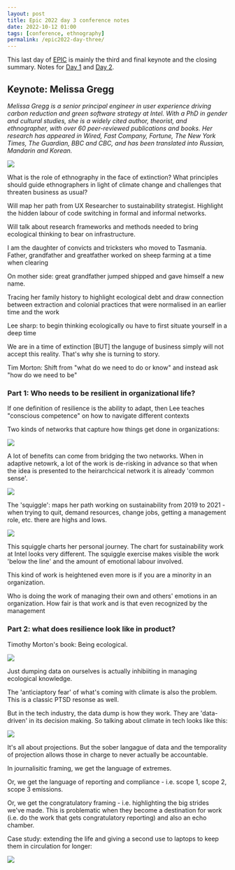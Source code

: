 ```yaml
---
layout: post
title: Epic 2022 day 3 conference notes
date: 2022-10-12 01:00
tags: [conference, ethnography]
permalink: /epic2022-day-three/
---
```


This last day of [EPIC](https://2022.epicpeople.org/) is mainly the third and final keynote and the closing summary. Notes for [Day 1](https://robinkwong.com/epic2022-day-one/) and [Day 2](https://robinkwong.com/epic2022-day-two/). 

## Keynote: Melissa Gregg

_Melissa Gregg is a senior principal engineer in user experience driving carbon reduction and green software strategy at Intel. With a PhD in gender and cultural studies, she is a widely cited author, theorist, and ethnographer, with over 60 peer-reviewed publications and books. Her research has appeared in Wired, Fast Company, Fortune, The New York Times, The Guardian, BBC and CBC, and has been translated into Russian, Mandarin and Korean._

![](/images/epic2022/IMG_0699.jpg)

What is the role of ethnography in the face of extinction? What principles should guide ethnographers in light of climate change and challenges that threaten business as usual?

Will map her path from UX Researcher to sustainability strategist. Highlight the hidden labour of code switching in formal and informal networks. 

Will talk about research frameworks and methods needed to bring ecological thinking to bear on infrastructure.

I am the daughter of convicts and tricksters who moved to Tasmania. Father, grandfather and greatfather worked on sheep farming at a time when clearing 

On mother side: great grandfather jumped shipped and gave himself a new name.

Tracing her family history to highlight ecological debt and draw connection between extraction and colonial practices that were normalised in an earlier time and the work 

Lee sharp: to begin thinking ecologically ou have to first situate yourself in a deep time

We are in a time of extinction [BUT] the languge of business simply will not accept this reality. That's why she is turning to story.

Tim Morton: Shift from "what do we need to do or know" and instead ask "how do we need to be"

### Part 1: Who needs to be resilient in organizational life?

If one definition of resilience is the ability to adapt, then Lee teaches "conscious competence" on how to navigate different contexts 

Two kinds of networks that capture how things get done in organizations:

![](/images/epic2022/IMG_700.jpg)


A lot of benefits can come from bridging the two networks. When in adaptive netowrk, a lot of the work is de-risking in advance so that when the idea is presented to the heirarchcical network it is already 'common sense'.

![](/images/epic2022/IMG_0701.jpg)


The 'squiggle': maps her path working on sustainability from 2019 to 2021 - when trying to quit, demand resources, change jobs, getting a management role, etc. there are highs and lows. 

![](/images/epic2022/IMG_0702.jpg)


This squiggle charts her personal journey. The chart for sustainability work at Intel looks very different. The squiggle exercise makes visible the work 'below the line' and the amount of emotional labour involved.

This kind of work is heightened even more is if you are a minority in an organization.

Who is doing the work of managing their own and others' emotions in an organization. How fair is that work and is that even recognized by the management

### Part 2: what does resilience look like in product?

Timothy Morton's book: Being ecological.

![](/images/epic2022/IMG_0703.jpg)


Just dumping data on ourselves is actually inhibiiting in managing ecological knowledge.

The 'anticiaptory fear' of what's coming with climate is also the problem. This is a classic PTSD resonse as well.

But in the tech industry, the data dump is how they work. They are 'data-driven' in its decision making. So talking about climate in tech looks like this:

![](/images/epic2022/IMG_0704.jpg)

It's all about projections. But the sober langague of data and the temporality of projection allows those in charge to never actually be accountable. 

In journalisitic framing, we get the language of extremes.

Or, we get the language of reporting and compliance - i.e. scope 1, scope 2, scope 3 emissions.

Or, we get the congratulatory framing - i.e. highlighting the big strides we've made. This is problematic when they become a destination for work (i.e. do the work that gets congratulatory reporting) and also an echo chamber.

Case study: extending the life and giving a second use to laptops to keep them in circulation for longer:

![](/images/epic2022/IMG_0705.jpg)

